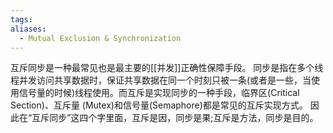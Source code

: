 ```yaml
---
tags: 
aliases:
  - Mutual Exclusion & Synchronization
---
```


互斥同步是一种最常见也是最主要的[[并发]]正确性保障手段。
同步是指在多个线程并发访问共享数据时，保证共享数据在同一个时刻只被一条(或者是一些，当使用信号量的时候)线程使用。而互斥是实现同步的一种手段，临界区(Critical Section)、互斥量 (Mutex)和信号量(Semaphore)都是常见的互斥实现方式。
因此在“互斥同步”这四个字里面，互斥是因，同步是果;互斥是方法，同步是目的。


